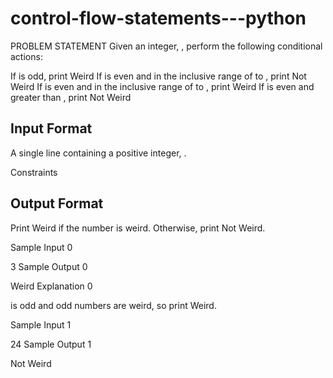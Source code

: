 # control-flow-statements---python
PROBLEM STATEMENT
Given an integer, , perform the following conditional actions:

If  is odd, print Weird
If  is even and in the inclusive range of  to , print Not Weird
If  is even and in the inclusive range of  to , print Weird
If  is even and greater than , print Not Weird
## Input Format

A single line containing a positive integer, .

Constraints

## Output Format

Print Weird if the number is weird. Otherwise, print Not Weird.

Sample Input 0

3
Sample Output 0

Weird
Explanation 0


 is odd and odd numbers are weird, so print Weird.

Sample Input 1

24
Sample Output 1

Not Weird
